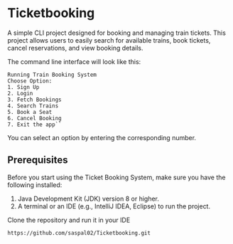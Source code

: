 # Ticketbooking
A simple CLI project designed for booking and managing train tickets. This project allows users to easily search for available trains, book tickets, cancel reservations, and view booking details.

The command line interface will look like this:

    Running Train Booking System
    Choose Option:
    1. Sign Up
    2. Login
    3. Fetch Bookings
    4. Search Trains
    5. Book a Seat
    6. Cancel Booking
    7. Exit the app``

You can select an option by entering the corresponding number.

## Prerequisites
Before you start using the Ticket Booking System, make sure you have the following installed:

1. Java Development Kit (JDK) version 8 or higher.
2. A terminal or an IDE (e.g., IntelliJ IDEA, Eclipse) to run the project.

Clone the repository and run it in your IDE

    https://github.com/saspal02/Ticketbooking.git
